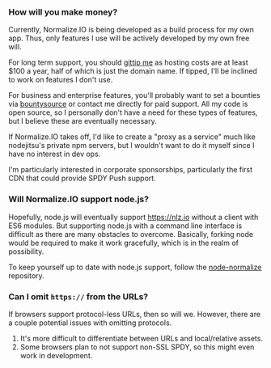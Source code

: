 
### How will you make money?

Currently, Normalize.IO is being developed as a build process for my own app.
Thus, only features I use will be actively developed by my own free will.

For long term support, you should [gittip me](https://www.gittip.com/jonathanong/) as hosting costs are at least $100 a year,
half of which is just the domain name.
If tipped, I'll be inclined to work on features I don't use.

For business and enterprise features,
you'll probably want to set a bounties via [bountysource](https://www.bountysource.com/) or contact me directly for paid support.
All my code is open source, so I personally don't have a need for these types of features, but I believe these are eventually necessary.

If Normalize.IO takes off, I'd like to create a "proxy as a service" much like nodejitsu's private npm servers,
but I wouldn't want to do it myself since I have no interest in dev ops.

I'm particularly interested in corporate sponsorships,
particularly the first CDN that could provide SPDY Push support.

### Will Normalize.IO support node.js?

Hopefully, node.js will eventually support https://nlz.io without a client with ES6 modules.
But supporting node.js with a command line interface is difficult as there are many obstacles to overcome.
Basically, forking node would be required to make it work gracefully, which is in the realm of possibility.

To keep yourself up to date with node.js support,
follow the [node-normalize](https://github.com/normalize/node-normalize) repository.

### Can I omit `https://` from the URLs?

If browsers support protocol-less URLs, then so will we.
However, there are a couple potential issues with omitting protocols.

1. It's more difficult to differentiate between URLs and local/relative assets.
2. Some browsers plan to not support non-SSL SPDY, so this might even work in development.
